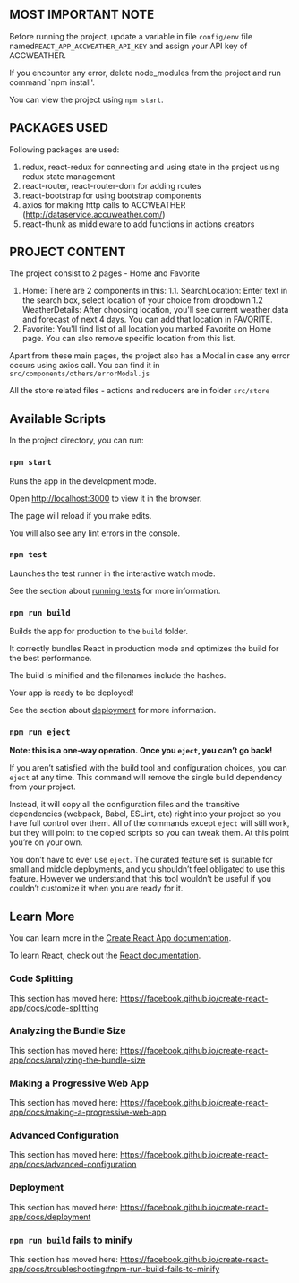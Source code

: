 
## MOST IMPORTANT NOTE

Before running the project, update a variable in file `config/env` file named`REACT_APP_ACCWEATHER_API_KEY`
and assign your API key of ACCWEATHER.

If you encounter any error, delete node_modules from the project and run command `npm install'.

You can view the project using `npm start`.

## PACKAGES USED
Following packages are used:
1. redux, react-redux for connecting and using state in the project using redux state management
2. react-router, react-router-dom for adding routes 
3. react-bootstrap for using bootstrap components
4. axios for making http calls to ACCWEATHER (http://dataservice.accuweather.com/)
5. react-thunk as middleware to add functions in actions creators

## PROJECT CONTENT
The project consist to 2 pages - Home and Favorite
1. Home: There are 2 components in this:
	1.1. SearchLocation: Enter text in the search box, select location of your choice from dropdown
	1.2 WeatherDetails: After choosing location, you'll see current weather data and forecast of next 4 days. You can add that location in FAVORITE.
2. Favorite: You'll find list of all location you marked Favorite on Home page. You can also remove specific location from this list.

Apart from these main pages, the project also has a Modal in case any error occurs using axios call. You can find it in `src/components/others/errorModal.js`

All the store related files - actions and reducers are in folder `src/store`

  
 

## Available Scripts

  

In the project directory, you can run:

  

### `npm start`

  

Runs the app in the development mode.<br  />

Open [http://localhost:3000](http://localhost:3000) to view it in the browser.

  

The page will reload if you make edits.<br  />

You will also see any lint errors in the console.

  

### `npm test`

  

Launches the test runner in the interactive watch mode.<br  />

See the section about [running tests](https://facebook.github.io/create-react-app/docs/running-tests) for more information.

  

### `npm run build`

  

Builds the app for production to the `build` folder.<br  />

It correctly bundles React in production mode and optimizes the build for the best performance.

  

The build is minified and the filenames include the hashes.<br  />

Your app is ready to be deployed!

  

See the section about [deployment](https://facebook.github.io/create-react-app/docs/deployment) for more information.

  

### `npm run eject`

  

**Note: this is a one-way operation. Once you `eject`, you can’t go back!**

  

If you aren’t satisfied with the build tool and configuration choices, you can `eject` at any time. This command will remove the single build dependency from your project.

  

Instead, it will copy all the configuration files and the transitive dependencies (webpack, Babel, ESLint, etc) right into your project so you have full control over them. All of the commands except `eject` will still work, but they will point to the copied scripts so you can tweak them. At this point you’re on your own.

  

You don’t have to ever use `eject`. The curated feature set is suitable for small and middle deployments, and you shouldn’t feel obligated to use this feature. However we understand that this tool wouldn’t be useful if you couldn’t customize it when you are ready for it.

  

## Learn More

  

You can learn more in the [Create React App documentation](https://facebook.github.io/create-react-app/docs/getting-started).

  

To learn React, check out the [React documentation](https://reactjs.org/).

  

### Code Splitting

  

This section has moved here: https://facebook.github.io/create-react-app/docs/code-splitting

  

### Analyzing the Bundle Size

  

This section has moved here: https://facebook.github.io/create-react-app/docs/analyzing-the-bundle-size

  

### Making a Progressive Web App

  

This section has moved here: https://facebook.github.io/create-react-app/docs/making-a-progressive-web-app

  

### Advanced Configuration

  

This section has moved here: https://facebook.github.io/create-react-app/docs/advanced-configuration

  

### Deployment

  

This section has moved here: https://facebook.github.io/create-react-app/docs/deployment

  

### `npm run build` fails to minify

  

This section has moved here: https://facebook.github.io/create-react-app/docs/troubleshooting#npm-run-build-fails-to-minify